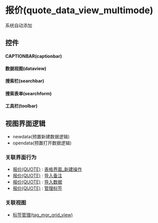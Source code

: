 # 报价(quote_data_view_multimode)  <!-- {docsify-ignore-all} -->


系统自动添加



## 控件
#### CAPTIONBAR(captionbar)
#### 数据视图(dataview)
#### 搜索栏(searchbar)
#### 搜索表单(searchform)
#### 工具栏(toolbar)

## 视图界面逻辑
  * newdata(预置新建数据逻辑)
  * opendata(预置打开数据逻辑)


### 关联界面行为
  * [报价(QUOTE)](module/crm/quote) : [表格界面_新建操作](module/crm/quote#界面行为)
  * [报价(QUOTE)](module/crm/quote) : [导入备注](module/crm/quote#界面行为)
  * [报价(QUOTE)](module/crm/quote) : [导入数据](module/crm/quote#界面行为)
  * [报价(QUOTE)](module/crm/quote) : [管理标签](module/crm/quote#界面行为)

### 关联视图
  * [标签管理(tag_mgr_grid_view)](app/view/tag_mgr_grid_view)

<script>
 const { createApp } = Vue
  createApp({
    data() {
      return {

      }
    }
  }).use(ElementPlus).mount('#app')
</script>